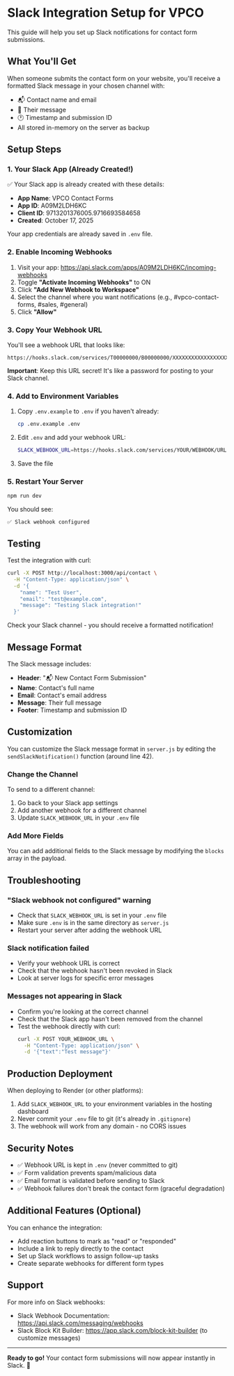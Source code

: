 # Slack Integration Setup for VPCO

This guide will help you set up Slack notifications for contact form submissions.

## What You'll Get

When someone submits the contact form on your website, you'll receive a formatted Slack message in your chosen channel with:
- 📬 Contact name and email
- 💬 Their message
- 🕐 Timestamp and submission ID
- All stored in-memory on the server as backup

## Setup Steps

### 1. Your Slack App (Already Created!)

✅ Your Slack app is already created with these details:
- **App Name**: VPCO Contact Forms
- **App ID**: A09M2LDH6KC
- **Client ID**: 9713201376005.9716693584658
- **Created**: October 17, 2025

Your app credentials are already saved in `.env` file.

### 2. Enable Incoming Webhooks

1. Visit your app: https://api.slack.com/apps/A09M2LDH6KC/incoming-webhooks
2. Toggle **"Activate Incoming Webhooks"** to ON
3. Click **"Add New Webhook to Workspace"**
4. Select the channel where you want notifications (e.g., #vpco-contact-forms, #sales, #general)
5. Click **"Allow"**

### 3. Copy Your Webhook URL

You'll see a webhook URL that looks like:
```
https://hooks.slack.com/services/T00000000/B00000000/XXXXXXXXXXXXXXXXXXXX
```

**Important**: Keep this URL secret! It's like a password for posting to your Slack channel.

### 4. Add to Environment Variables

1. Copy `.env.example` to `.env` if you haven't already:
   ```bash
   cp .env.example .env
   ```

2. Edit `.env` and add your webhook URL:
   ```bash
   SLACK_WEBHOOK_URL=https://hooks.slack.com/services/YOUR/WEBHOOK/URL
   ```

3. Save the file

### 5. Restart Your Server

```bash
npm run dev
```

You should see:
```
✅ Slack webhook configured
```

## Testing

Test the integration with curl:

```bash
curl -X POST http://localhost:3000/api/contact \
  -H "Content-Type: application/json" \
  -d '{
    "name": "Test User",
    "email": "test@example.com",
    "message": "Testing Slack integration!"
  }'
```

Check your Slack channel - you should receive a formatted notification!

## Message Format

The Slack message includes:
- **Header**: "📬 New Contact Form Submission"
- **Name**: Contact's full name
- **Email**: Contact's email address
- **Message**: Their full message
- **Footer**: Timestamp and submission ID

## Customization

You can customize the Slack message format in `server.js` by editing the `sendSlackNotification()` function (around line 42).

### Change the Channel

To send to a different channel:
1. Go back to your Slack app settings
2. Add another webhook for a different channel
3. Update `SLACK_WEBHOOK_URL` in your `.env` file

### Add More Fields

You can add additional fields to the Slack message by modifying the `blocks` array in the payload.

## Troubleshooting

### "Slack webhook not configured" warning
- Check that `SLACK_WEBHOOK_URL` is set in your `.env` file
- Make sure `.env` is in the same directory as `server.js`
- Restart your server after adding the webhook URL

### Slack notification failed
- Verify your webhook URL is correct
- Check that the webhook hasn't been revoked in Slack
- Look at server logs for specific error messages

### Messages not appearing in Slack
- Confirm you're looking at the correct channel
- Check that the Slack app hasn't been removed from the channel
- Test the webhook directly with curl:
  ```bash
  curl -X POST YOUR_WEBHOOK_URL \
    -H "Content-Type: application/json" \
    -d '{"text":"Test message"}'
  ```

## Production Deployment

When deploying to Render (or other platforms):

1. Add `SLACK_WEBHOOK_URL` to your environment variables in the hosting dashboard
2. Never commit your `.env` file to git (it's already in `.gitignore`)
3. The webhook will work from any domain - no CORS issues

## Security Notes

- ✅ Webhook URL is kept in `.env` (never committed to git)
- ✅ Form validation prevents spam/malicious data
- ✅ Email format is validated before sending to Slack
- ✅ Webhook failures don't break the contact form (graceful degradation)

## Additional Features (Optional)

You can enhance the integration:
- Add reaction buttons to mark as "read" or "responded"
- Include a link to reply directly to the contact
- Set up Slack workflows to assign follow-up tasks
- Create separate webhooks for different form types

## Support

For more info on Slack webhooks:
- Slack Webhook Documentation: https://api.slack.com/messaging/webhooks
- Slack Block Kit Builder: https://app.slack.com/block-kit-builder (to customize messages)

---

**Ready to go!** Your contact form submissions will now appear instantly in Slack. 🎉
